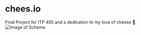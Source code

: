 # chees.io
Final Project for ITP 405 and a dedication to my love of cheese 🧀.
![Image of Schema](https://scontent-lax3-1.xx.fbcdn.net/v/t1.15752-9/s2048x2048/58739960_2093163367649748_8859304499739623424_n.jpg?_nc_cat=107&_nc_ht=scontent-lax3-1.xx&oh=bbe8c0e332725bfd25b2d26c0ef7a772&oe=5D73B4BB)
